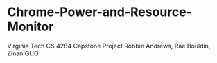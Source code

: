# Chrome-Power-and-Resource-Monitor
Virginia Tech CS 4284 Capstone Project
Robbie Andrews, Rae Bouldin, Zinan GUO
